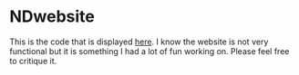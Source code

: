 # NDwebsite

This is the code that is displayed [here](https://www.nd.edu/~ecervant). I know the website is not very functional but it is something I had a lot of fun working on. Please feel free to critique it.

